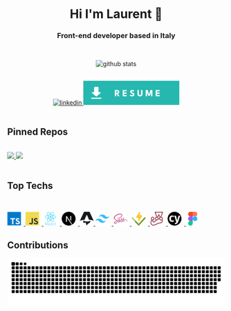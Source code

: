<h1 align="center">Hi I'm Laurent 👋</h1>

<h3 align="center">Front-end developer based in Italy</h3>

<br>

<!-- GITHUB STATS -->
<p align="center">
  <picture>
    <source
      media="(prefers-color-scheme: dark)"
      srcset="https://github-readme-stats-l-blondy.vercel.app/api?username=l-blondy&show_icons=true&locale=en&theme=tokyonight&custom_title=Github+Statistics&rank_icon=github"
    />
    <source
      media="(prefers-color-scheme: light), (prefers-color-scheme: no-preference)"
      srcset="https://github-readme-stats-l-blondy.vercel.app/api?username=l-blondy&show_icons=true&locale=en&custom_title=Github+Statistics&rank_icon=github"
    />
    <img 
      alt="github stats"
      src="https://github-readme-stats-l-blondy.vercel.app/api?username=l-blondy&show_icons=true&locale=en&theme=tokyonight&custom_title=Github+Statistics&rank_icon=github" 
    />
</picture>
</p>

<br>

<div align="center">
  <a href="https://www.linkedin.com/in/blondy/" target="_blank" rel="noreferrer">
    <img 
      src="https://img.shields.io/badge/linkedin-%230077B5.svg?style=for-the-badge&logo=linkedin&logoColor=white" 
      alt="linkedin" >
  </a>
  <a href="https://blondy.dev/resume_laurent_blondy.pdf" target="_blank" rel="noreferrer">
    <img 
      src="./resume.svg" 
      alt="resume" >
  </a>
</div>

<br>

<!-- MY REPOS -->

## Pinned Repos

<br>

<a href="https://github.com/L-Blondy/tw-colors" target="_blank" rel="noreferrer">
  <picture>
    <source media="(prefers-color-scheme: dark)" srcset='https://github-readme-stats-l-blondy.vercel.app/api/pin/?username=L-Blondy&repo=tw-colors&border_color=87ceeb40&bg_color=161b24&title_color=f5f5f5&icon_color=87ceeb&text_color=cccccc'>
    <source media="(prefers-color-scheme: light)" srcset='https://github-readme-stats-l-blondy.vercel.app/api/pin/?username=L-Blondy&repo=tw-colors&border_color=2986cc60&bg_color=ffffff&title_color=106eb5&text_color=8B949E&icon_color=2986cc'>
    <img src='https://github-readme-stats-l-blondy.vercel.app/api/pin/?username=L-Blondy&repo=tw-colors&border_color=2986cc60&bg_color=ffffff&title_color=106eb5&text_color=8B949E&icon_color=2986cc'>
  </picture>
</a>

<a href="https://github.com/L-Blondy/up-fetch" target="_blank" rel="noreferrer">
  <picture>
    <source media="(prefers-color-scheme: dark)" srcset='https://github-readme-stats-l-blondy.vercel.app/api/pin/?username=L-Blondy&repo=up-fetch&border_color=87ceeb40&bg_color=161b24&title_color=f5f5f5&icon_color=87ceeb&text_color=cccccc'>
    <source media="(prefers-color-scheme: light)" srcset='https://github-readme-stats-l-blondy.vercel.app/api/pin/?username=L-Blondy&repo=up-fetch&border_color=2986cc60&bg_color=ffffff&title_color=106eb5&text_color=8B949E&icon_color=2986cc'>
    <img src='https://github-readme-stats-l-blondy.vercel.app/api/pin/?username=L-Blondy&repo=up-fetch&border_color=2986cc60&bg_color=ffffff&title_color=106eb5&text_color=8B949E&icon_color=2986cc'>
  </picture>
</a>

<br>
<br>

<!-- TECHNOLOGIES -->

## Top Techs

<br>

<p align="left">
  <a href="https://www.typescriptlang.org/" target="_blank" rel="noreferrer">
    <img
      src="./typescript.svg"
      alt="typescript"
      title="Typescript"
      width="32"
      height="32"
      style='margin-right:6px;'
    />
  </a>
  <a
    href="https://developer.mozilla.org/en-US/docs/Web/JavaScript"
    target="_blank"
    rel="noreferrer"
  >
    <img
      src="./javascript.svg"
      alt="javascript"
      title="Javascript"
      width="32"
      height="32"
      style='margin-right:6px;'
    />
  </a>
	<a href="https://reactjs.org/" target="_blank" rel="noreferrer">
    <img
      src="./react.svg"
      alt="react"
      title="React"
      width="32"
      height="32"
      style='margin-right:6px;'
    />
  </a>
  <a href="https://nextjs.org/" target="_blank" rel="noreferrer">
    <img
      src="./next.svg"
      alt="nextjs"
      title="Next.js"
      width="32"
      height="32"
      style='margin-right:6px;'
    />
  </a>
  <a href="https://astro.build/" target="_blank" rel="noreferrer">
    <picture 
      alt="astro" 
      title="Astro" 
      width="32" 
      height="32" >
      <source media="(prefers-color-scheme: dark)" srcset="./astro-theme-dark.svg">
      <source media="(prefers-color-scheme: light)" srcset="./astro-theme-light.svg">
      <img 
        alt="github contribution grid snake animation" src="./astro-theme-light.svg" 
        alt="astro" 
        title="Astro" 
        width="32" 
        height="32"
      >
    </picture>
  </a>
  <a href="https://tailwindcss.com/" target="_blank" rel="noreferrer">
    <img
      src="./tailwind.svg"
      alt="tailwind"
      title="Tailwind"
      width="32"
      height="32"
      style='margin-right:6px;'
    />
  </a>
  <a href="https://sass-lang.com" target="_blank" rel="noreferrer">
    <img
      src="./sass.svg"
      alt="sass"
      title="SASS"
      width="32"
      height="32"
      style='margin-right:6px;'
    />
  </a>
  <a href=https://vitest.dev/" target="_blank" rel="noreferrer">
    <img
      src="./vitest.svg"
      alt="vitest"
      title="vitest"
      width="32"
      height="32"
      style='margin-right:6px;'
    />
  </a>
  <a href="https://jestjs.io" target="_blank" rel="noreferrer">
    <img
      src="./jest.svg"
      alt="jest"
      title="Jest"
      width="32"
      height="32"
      style='margin-right:6px;'
    />
  </a>
  <a href="https://www.cypress.io" target="_blank" rel="noreferrer">
    <img
      src="./cypress.svg"
      alt="cypress"
      title="Cypress"
      width="32"
      height="32"
      style='margin-right:6px;'
    />
  </a>
  <a href="https://www.figma.com/" target="_blank" rel="noreferrer">
    <img
      src="./figma.svg"
      alt="figma"
      title="Figma"
      width="32"
      height="32"
      style='margin-right:6px;'
    />
  </a>
</p>

<!-- SNAKE -->

## Contributions

<picture>
  <source media="(prefers-color-scheme: dark)" srcset="https://raw.githubusercontent.com/L-Blondy/L-Blondy/snake/snake-dark.svg">
  <source media="(prefers-color-scheme: light)" srcset="https://raw.githubusercontent.com/L-Blondy/L-Blondy/snake/snake.svg">
  <img alt="github contribution grid snake animation" src="https://raw.githubusercontent.com/L-Blondy/L-Blondy/snake/snake.svg">
</picture>
